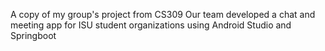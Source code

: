 A copy of my group's project from CS309
Our team developed a chat and meeting app for ISU student organizations using Android Studio and Springboot
